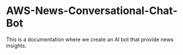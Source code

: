 # AWS-News-Conversational-Chat-Bot
This is a documentation where we create an AI bot that provide news insights. 
